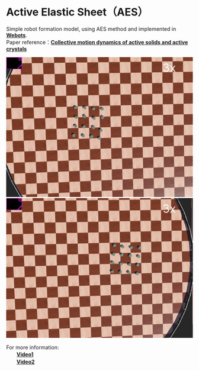 # Active Elastic Sheet（AES）
 Simple robot formation model, using AES method and implemented in [**Webots**](https://cyberbotics.com/).  
 Paper reference：[**Collective motion dynamics of active solids and active crystals**](https://iopscience.iop.org/article/10.1088/1367-2630/15/9/095011)  
 
 ![](./AES/1.jpg)  
 ![](./AES/2.jpg)  
 
 For more information:  
 　　[**Video1**](https://www.bilibili.com/video/BV1ma411F7XV)  
 　　[**Video2**](https://www.bilibili.com/video/BV1WK4y1L75p)  
   
   
   
    
    
